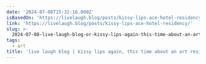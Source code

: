 ```yaml
---
date: '2024-07-08T15:32:16.000Z'
isBasedOn: 'https://livelaugh.blog/posts/kissy-lips-ace-hotel-residency/'
link: 'https://livelaugh.blog/posts/kissy-lips-ace-hotel-residency/'
slug: >-
  2024-07-08-live-laugh-blog-or-kissy-lips-again-this-time-about-an-art-residency-i-did
tags:
  - art
title: 'live laugh blog | kissy lips again, this time about an art residency i did '
---
```

 
